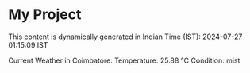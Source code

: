 # My Project

This content is dynamically generated in Indian Time (IST): 2024-07-27 01:15:09 IST


Current Weather in Coimbatore:
Temperature: 25.88 °C
Condition: mist
